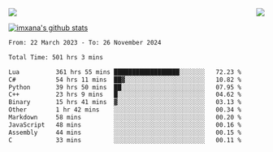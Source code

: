 <p>
  <a href="https://count.getloli.com/"><img src="https://count.getloli.com/get/@xana.readme?theme=moebooru-h"></a>
  <img src="https://weather-icon.journeyad.repl.co/@hangzhou?v=1" align="right">
</p>


<a href="https://github.com/imxana"><img align="center" src="https://github-readme-stats.vercel.app/api?username=imxana&show_icons=true&include_all_commits=true&hide_border=tru&custom_title=imxana%27s%20Github%20Stats" alt="imxana's github stats" /></a> 

<!--START_SECTION:waka-->

```txt
From: 22 March 2023 - To: 26 November 2024

Total Time: 501 hrs 3 mins

Lua          361 hrs 55 mins ██████████████████░░░░░░░   72.23 %
C#           54 hrs 11 mins  ██▓░░░░░░░░░░░░░░░░░░░░░░   10.82 %
Python       39 hrs 50 mins  ██░░░░░░░░░░░░░░░░░░░░░░░   07.95 %
C++          23 hrs 9 mins   █░░░░░░░░░░░░░░░░░░░░░░░░   04.62 %
Binary       15 hrs 41 mins  ▓░░░░░░░░░░░░░░░░░░░░░░░░   03.13 %
Other        1 hr 42 mins    ░░░░░░░░░░░░░░░░░░░░░░░░░   00.34 %
Markdown     58 mins         ░░░░░░░░░░░░░░░░░░░░░░░░░   00.20 %
JavaScript   48 mins         ░░░░░░░░░░░░░░░░░░░░░░░░░   00.16 %
Assembly     44 mins         ░░░░░░░░░░░░░░░░░░░░░░░░░   00.15 %
C            33 mins         ░░░░░░░░░░░░░░░░░░░░░░░░░   00.11 %
```

<!--END_SECTION:waka-->
